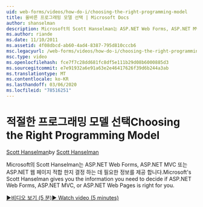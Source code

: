 ```yaml
---
uid: web-forms/videos/how-do-i/choosing-the-right-programming-model
title: 올바른 프로그래밍 모델 선택 | Microsoft Docs
author: shanselman
description: Microsoft의 Scott Hanselman는 ASP.NET Web Forms, ASP.NET MVC 또는 ASP.NET 웹 페이지 적합 한지 결정 하는 데 필요한 정보를 제공 합니다.
ms.author: riande
ms.date: 11/10/2011
ms.assetid: 4f08dbcd-ab60-4ad4-8387-795d810cccb6
msc.legacyurl: /web-forms/videos/how-do-i/choosing-the-right-programming-model
msc.type: video
ms.openlocfilehash: fce7f7c28dd681fc8df5e111b29d08b6000885d3
ms.sourcegitcommit: e7e91932a6e91a63e2e46417626f39d6b244a3ab
ms.translationtype: MT
ms.contentlocale: ko-KR
ms.lasthandoff: 03/06/2020
ms.locfileid: "78516251"
---
```

# <a name="choosing-the-right-programming-model"></a><span data-ttu-id="5d6cd-103">적절한 프로그래밍 모델 선택</span><span class="sxs-lookup"><span data-stu-id="5d6cd-103">Choosing the Right Programming Model</span></span>

<span data-ttu-id="5d6cd-104">[Scott Hanselman](https://github.com/shanselman)</span><span class="sxs-lookup"><span data-stu-id="5d6cd-104">by [Scott Hanselman](https://github.com/shanselman)</span></span>

<span data-ttu-id="5d6cd-105">Microsoft의 Scott Hanselman는 ASP.NET Web Forms, ASP.NET MVC 또는 ASP.NET 웹 페이지 적합 한지 결정 하는 데 필요한 정보를 제공 합니다.</span><span class="sxs-lookup"><span data-stu-id="5d6cd-105">Microsoft's Scott Hanselman gives you the information you need to decide if ASP.NET Web Forms, ASP.NET MVC, or ASP.NET Web Pages is right for you.</span></span>

[<span data-ttu-id="5d6cd-106">&#9654;비디오 보기 (5 분)</span><span class="sxs-lookup"><span data-stu-id="5d6cd-106">&#9654; Watch video (5 minutes)</span></span>](https://channel9.msdn.com/Blogs/ASP-NET-Site-Videos/choosing-the-right-programming-model)
